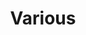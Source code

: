 ---
title: Various
eleventyNavigation:
  parent: map
  key: map-various
  title: Various
  order: 20
---